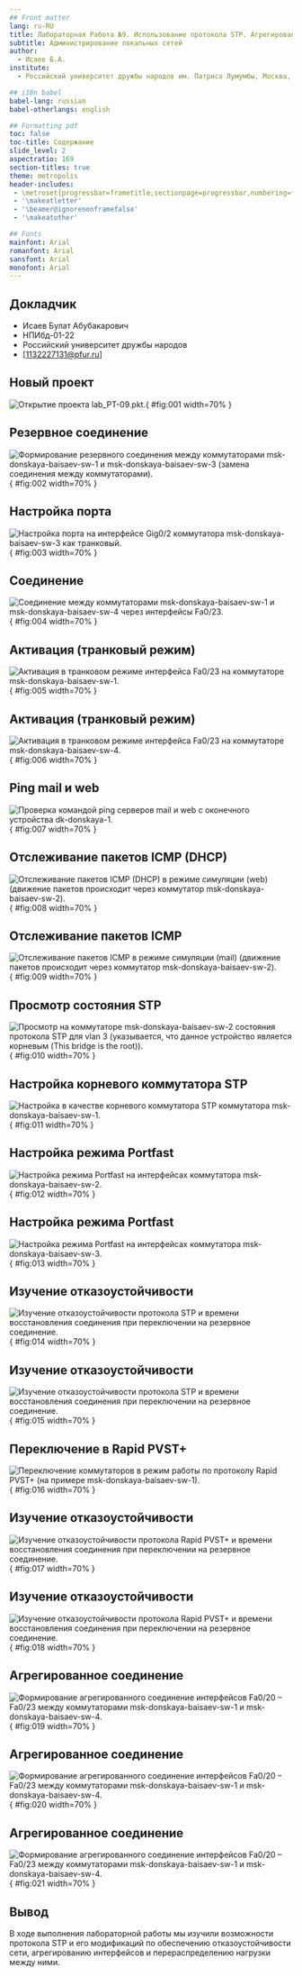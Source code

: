 ```yaml
---
## Front matter
lang: ru-RU
title: Лабораторная Работа №9. Использование протокола STP. Агрегирование каналов.
subtitle: Администрирование локальных сетей
author:
  - Исаев Б.А.
institute:
  - Российский университет дружбы народов им. Патриса Лумумбы, Москва, Россия

## i18n babel
babel-lang: russian
babel-otherlangs: english

## Formatting pdf
toc: false
toc-title: Содержание
slide_level: 2
aspectratio: 169
section-titles: true
theme: metropolis
header-includes:
 - \metroset{progressbar=frametitle,sectionpage=progressbar,numbering=fraction}
 - '\makeatletter'
 - '\beamer@ignorenonframefalse'
 - '\makeatother'

## Fonts
mainfont: Arial
romanfont: Arial
sansfont: Arial
monofont: Arial
---
```



## Докладчик


  * Исаев Булат Абубакарович
  * НПИбд-01-22
  * Российский университет дружбы народов
  * [1132227131@pfur.ru]


## Новый проект

![Открытие проекта lab_PT-09.pkt.](Images/1.png){ #fig:001 width=70% }


## Резервное соединение 

![Формирование резервного соединения между коммутаторами msk-donskaya-baisaev-sw-1 и msk-donskaya-baisaev-sw-3 (замена соединения между коммутаторами).](Images/2.png){ #fig:002 width=70% }


## Настройка порта

![Настройка порта на интерфейсе Gig0/2 коммутатора msk-donskaya-baisaev-sw-3 как транковый.](Images/3.png){ #fig:003 width=70% }


## Соединение

![Соединение между коммутаторами msk-donskaya-baisaev-sw-1 и msk-donskaya-baisaev-sw-4 через интерфейсы Fa0/23. ](Images/4.png){ #fig:004 width=70% }


## Активация (транковый режим)

![Активация в транковом режиме интерфейса Fa0/23 на коммутаторе msk-donskaya-baisaev-sw-1.](Images/5.png){ #fig:005 width=70% }


## Активация (транковый режим)

![Активация в транковом режиме интерфейса Fa0/23 на коммутаторе msk-donskaya-baisaev-sw-4. ](Images/6.png){ #fig:006 width=70% }


## Ping mail и web

![Проверка командой ping серверов mail и web с оконечного устройства dk-donskaya-1.](Images/7.png){ #fig:007 width=70% }


## Отслеживание пакетов ICMP (DHCP)

![Отслеживание пакетов ICMP (DHCP) в режиме симуляции (web) (движение пакетов происходит через коммутатор msk-donskaya-baisaev-sw-2).](Images/8.png){ #fig:008 width=70% }


## Отслеживание пакетов ICMP

![Отслеживание пакетов ICMP в режиме симуляции (mail) (движение пакетов происходит через коммутатор msk-donskaya-baisaev-sw-2). ](Images/9.png){ #fig:009 width=70% }


## Просмотр состояния STP

![Просмотр на коммутаторе msk-donskaya-baisaev-sw-2 состояния протокола STP для vlan 3 (указывается, что данное устройство является корневым (This bridge is the root)).](Images/10.png){ #fig:010 width=70% }


## Настройка корневого коммутатора STP

![Настройка в качестве корневого коммутатора STP коммутатора msk-donskaya-baisaev-sw-1.](Images/11.png){ #fig:011 width=70% }


## Настройка режима Portfast

![Настройка режима Portfast на интерфейсах коммутатора msk-donskaya-baisaev-sw-2.](Images/12.png){ #fig:012 width=70% }


## Настройка режима Portfast

![Настройка режима Portfast на интерфейсах коммутатора msk-donskaya-baisaev-sw-3.](Images/13.png){ #fig:013 width=70% }


## Изучение отказоустойчивости

![Изучение отказоустойчивости протокола STP и времени восстановления соединения при переключении на резервное соединение.](Images/14.png){ #fig:014 width=70% }


## Изучение отказоустойчивости

![Изучение отказоустойчивости протокола STP и времени восстановления соединения при переключении на резервное соединение.](Images/15.png){ #fig:015 width=70% }


## Переключение в Rapid PVST+

![Переключение коммутаторов в режим работы по протоколу Rapid PVST+ (на примере msk-donskaya-baisaev-sw-1).](Images/16.png){ #fig:016 width=70% }


## Изучение отказоустойчивости

![Изучение отказоустойчивости протокола Rapid PVST+ и времени восстановления соединения при переключении на резервное соединение.](Images/17.png){ #fig:017 width=70% }


## Изучение отказоустойчивости

![Изучение отказоустойчивости протокола Rapid PVST+ и времени восстановления соединения при переключении на резервное соединение.](Images/18.png){ #fig:018 width=70% }


## Агрегированное соединение

![Формирование агрегированного соединение интерфейсов Fa0/20 – Fa0/23 между коммутаторами msk-donskaya-baisaev-sw-1 и msk-donskaya-baisaev-sw-4.](Images/19.png){ #fig:019 width=70% }


## Агрегированное соединение

![Формирование агрегированного соединение интерфейсов Fa0/20 – Fa0/23 между коммутаторами msk-donskaya-baisaev-sw-1 и msk-donskaya-baisaev-sw-4.](Images/20.png){ #fig:020 width=70% }


## Агрегированное соединение

![Формирование агрегированного соединение интерфейсов Fa0/20 – Fa0/23 между коммутаторами msk-donskaya-baisaev-sw-1 и msk-donskaya-baisaev-sw-4.](Images/21.png){ #fig:021 width=70% }


## Вывод
В ходе выполнения лабораторной работы мы изучили возможности протокола STP и его модификаций по обеспечению отказоустойчивости сети, агрегированию интерфейсов и перераспределению нагрузки между ними.
